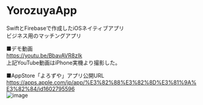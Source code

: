 # YorozuyaApp<br>

SwiftとFirebaseで作成したiOSネイティブアプリ<br>
ビジネス用のマッチングアプリ<br>

■デモ動画<br>
https://youtu.be/BbavAVR8zIk<br>
上記YouTube動画はiPhone実機より撮影した。<br>

■AppStore「よろずや」アプリ公開URL<br>
https://apps.apple.com/jp/app/%E3%82%88%E3%82%8D%E3%81%9A%E3%82%84/id1602795596<br>
![image](https://user-images.githubusercontent.com/83898574/155898355-4cbce1dd-3b22-4ad1-b64a-cae7ad7e2fd2.png)
